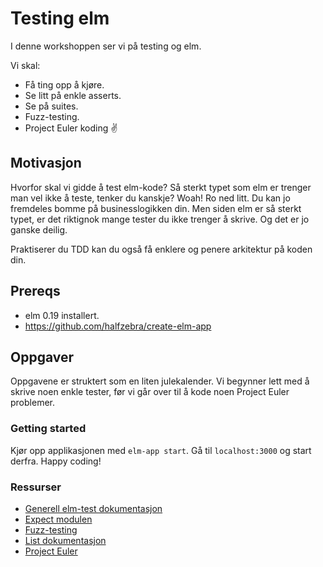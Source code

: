 # Testing elm
I denne workshoppen ser vi på testing og elm.

Vi skal:
* Få ting opp å kjøre.
* Se litt på enkle asserts.
* Se på suites.
* Fuzz-testing.
* Project Euler koding ✌️

## Motivasjon

Hvorfor skal vi gidde å test elm-kode? Så sterkt typet som elm er trenger man vel ikke å teste, tenker du kanskje? Woah! Ro ned litt. Du kan jo fremdeles bomme på businesslogikken din. Men siden elm er så sterkt typet, er det riktignok mange tester du ikke trenger å skrive. Og det er jo ganske deilig.

Praktiserer du TDD kan du også få enklere og penere arkitektur på koden din.



## Prereqs
* elm 0.19 installert.
* https://github.com/halfzebra/create-elm-app


## Oppgaver
Oppgavene er struktert som en liten julekalender. Vi begynner lett med å skrive noen enkle tester, før vi går over til å kode noen Project Euler problemer.

### Getting started
Kjør opp applikasjonen med `elm-app start`. Gå til `localhost:3000` og start derfra. Happy coding!


### Ressurser
* [Generell elm-test dokumentasjon](https://package.elm-lang.org/packages/elm-community/elm-test/4.2.0/)
* [Expect modulen](https://package.elm-lang.org/packages/elm-community/elm-test/4.2.0/Expect)
* [Fuzz-testing](https://package.elm-lang.org/packages/elm-community/elm-test/4.2.0/Fuzz)
* [List dokumentasjon](https://package.elm-lang.org/packages/elm/core/latest/List)
* [Project Euler](https://projecteuler.net/)
